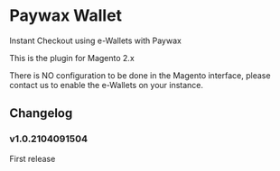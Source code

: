 # Paywax Wallet

Instant Checkout using e-Wallets with Paywax

This is the plugin for Magento 2.x

There is NO configuration to be done in the Magento interface, please contact us to enable the e-Wallets on your instance.

## Changelog

### v1.0.2104091504
First release

